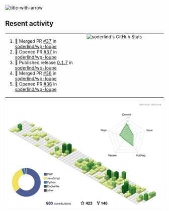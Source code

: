 
![title-with-arrow](https://github.com/soderlind/soderlind/assets/1649452/0f685042-97c3-46ba-b290-804d07f05370)



## Resent activity

<table width="100%" border="0"><tr><td width="49%">

<!--START_SECTION:activity-->
1. 🎉 Merged PR [#37](https://github.com/soderlind/wp-loupe/pull/37) in [soderlind/wp-loupe](https://github.com/soderlind/wp-loupe)
2. 💪 Opened PR [#37](https://github.com/soderlind/wp-loupe/pull/37) in [soderlind/wp-loupe](https://github.com/soderlind/wp-loupe)
3. 🚀 Published release [0.1.7](https://github.com/soderlind/wp-loupe/releases/tag/0.1.7) in [soderlind/wp-loupe](https://github.com/soderlind/wp-loupe)
4. 🎉 Merged PR [#36](https://github.com/soderlind/wp-loupe/pull/36) in [soderlind/wp-loupe](https://github.com/soderlind/wp-loupe)
5. 💪 Opened PR [#36](https://github.com/soderlind/wp-loupe/pull/36) in [soderlind/wp-loupe](https://github.com/soderlind/wp-loupe)
<!--END_SECTION:activity-->
  </td>
<td width="49%" valign="top">
     <img  alt="soderlind's GitHub Stats" src="https://awesome-github-stats.azurewebsites.net/user-stats/soderlind?cardType=octocat&theme=github&preferLogin=false&Title=FFFFFF&Border=FFFFFF" />
</td></tr></table>


![](./profile-3d-contrib/profile-green-animate.svg)



